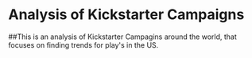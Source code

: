 # Analysis of Kickstarter Campaigns
##This is an analysis of Kickstarter Campagins around the world, that focuses on finding trends for play's in the US.
